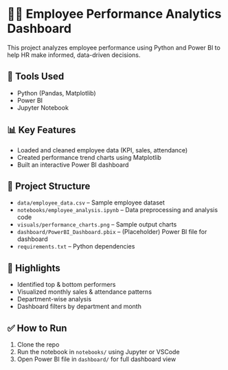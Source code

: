 # 🧑‍💼 Employee Performance Analytics Dashboard

This project analyzes employee performance using Python and Power BI to help HR make informed, data-driven decisions.

## 🔧 Tools Used
- Python (Pandas, Matplotlib)
- Power BI
- Jupyter Notebook

## 📊 Key Features
- Loaded and cleaned employee data (KPI, sales, attendance)
- Created performance trend charts using Matplotlib
- Built an interactive Power BI dashboard

## 📁 Project Structure
- `data/employee_data.csv` – Sample employee dataset
- `notebooks/employee_analysis.ipynb` – Data preprocessing and analysis code
- `visuals/performance_charts.png` – Sample output charts
- `dashboard/PowerBI_Dashboard.pbix` – (Placeholder) Power BI file for dashboard
- `requirements.txt` – Python dependencies

## 📌 Highlights
- Identified top & bottom performers
- Visualized monthly sales & attendance patterns
- Department-wise analysis
- Dashboard filters by department and month

## ✅ How to Run
1. Clone the repo
2. Run the notebook in `notebooks/` using Jupyter or VSCode
3. Open Power BI file in `dashboard/` for full dashboard view
